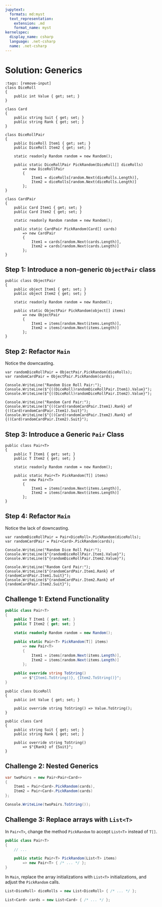 ```yaml
---
jupytext:
  formats: md:myst
  text_representation:
    extension: .md
    format_name: myst
kernelspec:
  display_name: csharp
  language: .net-csharp
  name: .net-csharp
---
```


# Solution: Generics

```{code-cell}
:tags: [remove-input]
class DiceRoll
{
    public int Value { get; set; }
}

class Card
{
    public string Suit { get; set; }
    public string Rank { get; set; }
}

class DiceRollPair
{
    public DiceRoll Item1 { get; set; }
    public DiceRoll Item2 { get; set; }

    static readonly Random random = new Random();

    public static DiceRollPair PickRandom(DiceRoll[] diceRolls)
        => new DiceRollPair
        {
            Item1 = diceRolls[random.Next(diceRolls.Length)],
            Item2 = diceRolls[random.Next(diceRolls.Length)]
        };
}

class CardPair
{
    public Card Item1 { get; set; }
    public Card Item2 { get; set; }

    static readonly Random random = new Random();

    public static CardPair PickRandom(Card[] cards)
        => new CardPair
        {
            Item1 = cards[random.Next(cards.Length)],
            Item2 = cards[random.Next(cards.Length)]
        };
}
```


## Step 1: Introduce a non-generic `ObjectPair` class

```{code-cell}
public class ObjectPair
{
    public object Item1 { get; set; }
    public object Item2 { get; set; }

    static readonly Random random = new Random();

    public static ObjectPair PickRandom(object[] items)
        => new ObjectPair
        {
            Item1 = items[random.Next(items.Length)],
            Item2 = items[random.Next(items.Length)]
        };
}
```

## Step 2: Refactor `Main`

Notice the downcasting.

```{code-cell}
var randomDiceRollPair = ObjectPair.PickRandom(diceRolls);
var randomCardPair = ObjectPair.PickRandom(cards);

Console.WriteLine("Random Dice Roll Pair:");
Console.WriteLine($"{((DiceRoll)randomDiceRollPair.Item1).Value}");
Console.WriteLine($"{((DiceRoll)randomDiceRollPair.Item2).Value}");

Console.WriteLine("Random Card Pair:");
Console.WriteLine($"{((Card)randomCardPair.Item1).Rank} of {((Card)randomCardPair.Item1).Suit}");
Console.WriteLine($"{((Card)randomCardPair.Item2).Rank} of {((Card)randomCardPair.Item2).Suit}");
```

## Step 3: Introduce a Generic `Pair` Class

```{code-cell}
public class Pair<T>
{
    public T Item1 { get; set; }
    public T Item2 { get; set; }

    static readonly Random random = new Random();

    public static Pair<T> PickRandom(T[] items)
        => new Pair<T>
        {
            Item1 = items[random.Next(items.Length)],
            Item2 = items[random.Next(items.Length)]
        };
}
```

## Step 4: Refactor `Main`

Notice the lack of downcasting.

```{code-cell}
var randomDiceRollPair = Pair<DiceRoll>.PickRandom(diceRolls);
var randomCardPair = Pair<Card>.PickRandom(cards);

Console.WriteLine("Random Dice Roll Pair:");
Console.WriteLine($"{randomDiceRollPair.Item1.Value}");
Console.WriteLine($"{randomDiceRollPair.Item2.Value}");

Console.WriteLine("Random Card Pair:");
Console.WriteLine($"{randomCardPair.Item1.Rank} of {randomCardPair.Item1.Suit}");
Console.WriteLine($"{randomCardPair.Item2.Rank} of {randomCardPair.Item2.Suit}");
```


## Challenge 1: Extend Functionality

```csharp
public class Pair<T>
{
    public T Item1 { get; set; }
    public T Item2 { get; set; }

    static readonly Random random = new Random();

    public static Pair<T> PickRandom(T[] items)
        => new Pair<T>
        {
            Item1 = items[random.Next(items.Length)],
            Item2 = items[random.Next(items.Length)]
        };

    public override string ToString()
        => $"{Item1.ToString()}, {Item2.ToString()}";
}
```

```{code-cell}
public class DiceRoll
{
    public int Value { get; set; }

    public override string ToString() => Value.ToString();
}
```

```{code-cell}
public class Card
{
    public string Suit { get; set; }
    public string Rank { get; set; }

    public override string ToString()
        => $"{Rank} of {Suit}";
}

```

## Challenge 2: Nested Generics

```csharp
var twoPairs = new Pair<Pair<Card>>
{
    Item1 = Pair<Card>.PickRandom(cards),
    Item2 = Pair<Card>.PickRandom(cards)
};

Console.WriteLine(twoPairs.ToString());
```

## Challenge 3: Replace arrays with `List<T>`

In `Pair<T>`, change the method `PickRandom` to accept `List<T>` instead of `T[]`.

```csharp
public class Pair<T>
{
    // ...

    public static Pair<T> PickRandom(List<T> items)
        => new Pair<T> { /* ... */ };
}
```

In `Main`, replace the array initializations with `List<T>` initializations, and adjust the `PickRandom` calls.

```csharp
List<DiceRoll> diceRolls = new List<DiceRoll> { /* ... */ };

List<Card> cards = new List<Card> { /* ... */ };
```

